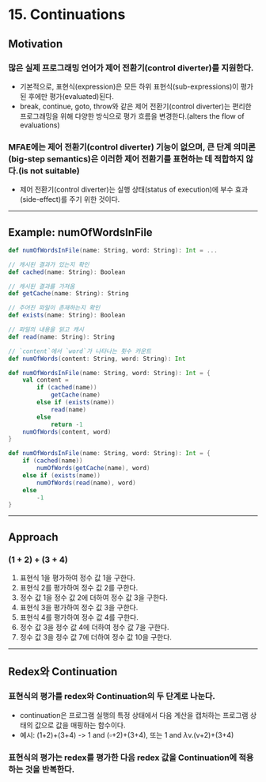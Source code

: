 # 15. Continuations
## Motivation
### 많은 실제 프로그래밍 언어가 제어 전환기(control diverter)를 지원한다.
- 기본적으로, 표현식(expression)은 모든 하위 표현식(sub-expressions)이 평가된 후에만 평가(evaluated)된다.
- break, continue, goto, throw와 같은 제어 전환기(control diverter)는 편리한 프로그래밍을 위해 다양한 방식으로 평가 흐름을 변경한다.(alters the flow of evaluations)

### MFAE에는 제어 전환기(control diverter) 기능이 없으며, 큰 단계 의미론(big-step semantics)은 이러한 제어 전환기를 표현하는 데 적합하지 않다.(is not suitable)
- 제어 전환기(control diverter)는 실행 상태(status of execution)에 부수 효과(side-effect)를 주기 위한 것이다.

---
## Example: numOfWordsInFile

```scala
def numOfWordsInFile(name: String, word: String): Int = ...

// 캐시된 결과가 있는지 확인
def cached(name: String): Boolean 

// 캐시된 결과를 가져옴
def getCache(name: String): String 

// 주어진 파일이 존재하는지 확인
def exists(name: String): Boolean 

// 파일의 내용을 읽고 캐시
def read(name: String): String 

// `content`에서 `word`가 나타나는 횟수 카운트
def numOfWords(content: String, word: String): Int

def numOfWordsInFile(name: String, word: String): Int = { 
	val content = 
		if (cached(name)) 
			getCache(name) 
		else if (exists(name)) 
			read(name) 
		else 
			return -1 
	numOfWords(content, word) 
}

def numOfWordsInFile(name: String, word: String): Int = { 
	if (cached(name)) 
		numOfWords(getCache(name), word) 
	else if (exists(name)) 
		numOfWords(read(name), word) 
	else 
		-1 
}
```

---
## Approach
### (1 + 2) + (3 + 4)
1. 표현식 1을 평가하여 정수 값 1을 구한다.
2. 표현식 2를 평가하여 정수 값 2를 구한다.
3. 정수 값 1을 정수 값 2에 더하여 정수 값 3을 구한다.
4. 표현식 3을 평가하여 정수 값 3을 구한다.
5. 표현식 4를 평가하여 정수 값 4를 구한다.
6. 정수 값 3을 정수 값 4에 더하여 정수 값 7을 구한다.
7. 정수 값 3을 정수 값 7에 더하여 정수 값 10을 구한다.

---
## Redex와 Continuation
### 표현식의 평가를 redex와 Continuation의 두 단계로 나눈다.
- continuation은 프로그램 실행의 특정 상태에서 다음 계산을 캡처하는 프로그램 상태의 값으로 값을 매핑하는 함수이다.
- 예시: (1+2)+(3+4) -> 1 and ($\square$+2)+(3+4), 또는 1 and $\lambda$v.(v+2)+(3+4)

### 표현식의 평가는 redex를 평가한 다음 redex 값을 Continuation에 적용하는 것을 반복한다.
